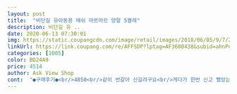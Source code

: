 ```yaml
---
layout: post 
title:  "비단길 유아동용 매쉬 마르마르 양말 5켤레" 
description: 비단길 유 ..
date: 2020-06-13 07:30:01 
img: https://static.coupangcdn.com/image/retail/images/2018/06/05/9/7/20252b2a-b6b0-43bf-8516-bd5951dbe58c.jpg 
linkUrl: https://link.coupang.com/re/AFFSDP?lptag=AF3600438&subid=ahnPublicAsk&pageKey=97851050&itemId=300353812&vendorItemId=3739223176&traceid=V0-113-bdbe1e681b30038e 
categories: [1005] 
color: BD24A9 
price: 4514 
author: Ask View Shop 
cont:  "●구매후기●<br/>4850<br/>같이 번갈아 신길려구요<br/>게다가 한번 신고 빨았는데 보풀 이빠시... <br/><br/>그냥 마트가서 제돈주고 좋은 양말 사 신기는게 더 안전하고 오래신기겠네요<br/>그닥 저려미도 아닌거같고... <br/><br/>그리고 빨고나면 어느정도 줄더라구요<br/>배송받고나서 바로 뒤집어서 손빨래했어요<br/>사이즈가 조금씩 제각각이고 불량인듯 아닌듯 편직불량많아요.<br/><br/>신축성이 거의 없는 면이어서 잘 신기셔야해요<br/>아기가 돌 지나니 쑥쑥 자라가지고 발목양말이 죄다 덧신이 되어버려가지고.<br/>.<br/> ㅋ ㅋ<br/>아기양말인데 미끄럼방지 안되어있는 정도로 그치는게 아니라 너무 미끄러져 위험해요.<br/> 상품평좋아서 삼형제 세 세트나 샀는데 셋다 미끄러져서 큰일날뻔했어요.<br/><br/>얼집답례품으로 구입했고 시간이 없어 환불은안하지만 사서 신키고싶진않아용<br/>이번 여름에도 잘 신길게요^^<br/>작년에 아기에게 이런양말 사서 신겼는데 예쁘고 시원해해서 다시 샀어요<br/>작은 실오라기라도 함부로 잡아당김 안될듯요.<br/><br/>중국꺼예요.<br/> 싸고 예쁘다 했더니... <br/> 돈 아까워요<br/>" 
---
```

